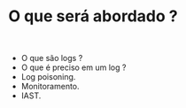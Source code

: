 # O que será abordado ?

<br />

- O que são logs ?
- O que é preciso em um log ?
- Log poisoning.
- Monitoramento.
- IAST.